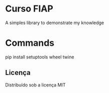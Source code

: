# Curso FIAP
A simples library to demonstrate my knowledge

# Commands 
pip install setuptools wheel twine

## Licença
Distribuído sob a licença MIT